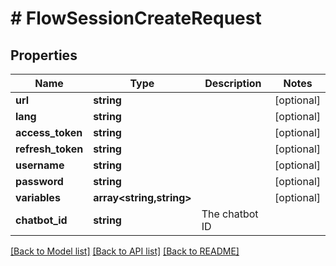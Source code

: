# # FlowSessionCreateRequest

## Properties

Name | Type | Description | Notes
------------ | ------------- | ------------- | -------------
**url** | **string** |  | [optional]
**lang** | **string** |  | [optional]
**access_token** | **string** |  | [optional]
**refresh_token** | **string** |  | [optional]
**username** | **string** |  | [optional]
**password** | **string** |  | [optional]
**variables** | **array<string,string>** |  | [optional]
**chatbot_id** | **string** | The chatbot ID |

[[Back to Model list]](../../README.md#models) [[Back to API list]](../../README.md#endpoints) [[Back to README]](../../README.md)
